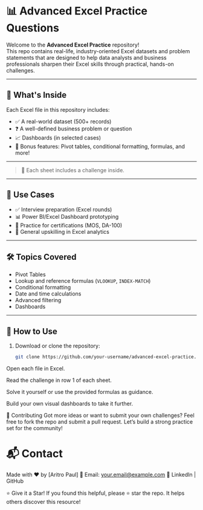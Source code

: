 # 📊 Advanced Excel Practice Questions

Welcome to the **Advanced Excel Practice** repository!  
This repo contains real-life, industry-oriented Excel datasets and problem statements that are designed to help data analysts and business professionals sharpen their Excel skills through practical, hands-on challenges.

---

## 🧠 What's Inside

Each Excel file in this repository includes:
- ✅ A real-world dataset (500+ records)
- ❓ A well-defined business problem or question
- 📈 Dashboards (in selected cases)
- 🧩 Bonus features: Pivot tables, conditional formatting, formulas, and more!

---

> 📌 Each sheet includes a challenge inside.

---

## 📘 Use Cases

- ✅ Interview preparation (Excel rounds)
- 📊 Power BI/Excel Dashboard prototyping
- 🧪 Practice for certifications (MOS, DA-100)
- 🧠 General upskilling in Excel analytics

---

## 🛠️ Topics Covered

- Pivot Tables
- Lookup and reference formulas (`VLOOKUP`, `INDEX-MATCH`)
- Conditional formatting
- Date and time calculations
- Advanced filtering
- Dashboards

---

## 🚀 How to Use

1. Download or clone the repository:
   ```bash
   git clone https://github.com/your-username/advanced-excel-practice.git
Open each file in Excel.

Read the challenge in row 1 of each sheet.

Solve it yourself or use the provided formulas as guidance.

Build your own visual dashboards to take it further.

🙌 Contributing
Got more ideas or want to submit your own challenges?
Feel free to fork the repo and submit a pull request. Let’s build a strong practice set for the community!

# 📬 Contact
Made with ❤️ by [Aritro Paul]
📧 Email: your.email@example.com
🔗 LinkedIn | GitHub

⭐ Give it a Star!
If you found this helpful, please ⭐ star the repo. It helps others discover this resource!
